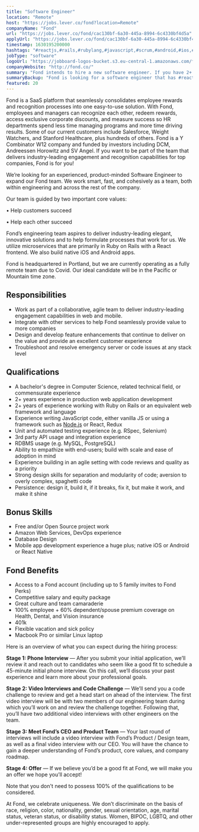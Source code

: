```yaml
---
title: "Software Engineer"
location: "Remote"
host: "https://jobs.lever.co/fond?location=Remote"
companyName: "Fond"
url: "https://jobs.lever.co/fond/cac130bf-6a30-445a-8994-6c4330bf4d5a"
applyUrl: "https://jobs.lever.co/fond/cac130bf-6a30-445a-8994-6c4330bf4d5a/apply"
timestamp: 1630195200000
hashtags: "#reactjs,#rails,#rubylang,#javascript,#scrum,#android,#ios,#qa,#management,#css"
jobType: "software"
logoUrl: "https://jobboard-logos-bucket.s3.eu-central-1.amazonaws.com/fond"
companyWebsite: "http://fond.co/"
summary: "Fond intends to hire a new software engineer. If you have 2+ years experience in production web application development, consider applying."
summaryBackup: "Fond is looking for a software engineer that has #reactjs, #rails, #rubylang."
featured: 20
---
```


Fond is a SaaS platform that seamlessly consolidates employee rewards and recognition processes into one easy-to-use solution. With Fond, employees and managers can recognize each other, redeem rewards, access exclusive corporate discounts, and measure success so HR departments spend less time managing programs and more time driving results. Some of our current customers include Salesforce, Weight Watchers, and Stanford Healthcare, plus hundreds of others. Fond is a Y Combinator W12 company and funded by investors including DCM, Andreessen Horowitz and SV Angel. If you want to be part of the team that delivers industry-leading engagement and recognition capabilities for top companies, Fond is for you! 

We’re looking for an experienced, product-minded Software Engineer to expand our Fond team. We work smart, fast, and cohesively as a team, both within engineering and across the rest of the company.

Our team is guided by two important core values:

• Help customers succeed

• Help each other succeed

Fond’s engineering team aspires to deliver industry-leading elegant, innovative solutions and to help formulate processes that work for us. We utilize microservices that are primarily in Ruby on Rails with a React frontend. We also build native iOS and Android apps.

Fond is headquartered in Portland, but we are currently operating as a fully remote team due to Covid. Our ideal candidate will be in the Pacific or Mountain time zone.

## Responsibilities

*   Work as part of a collaborative, agile team to deliver industry-leading engagement capabilities in web and mobile.
*   Integrate with other services to help Fond seamlessly provide value to more companies
*   Design and develop feature enhancements that continue to deliver on the value and provide an excellent customer experience 
*   Troubleshoot and resolve emergency server or code issues at any stack level

## Qualifications

*   A bachelor's degree in Computer Science, related technical field, or commensurate experience
*   2+ years experience in production web application development
*   2+ years of experience working with Ruby on Rails or an equivalent web framework and language
*   Experience writing JavaScript code, either vanilla JS or using a framework such as [Node.js](http://Node.js) or React, Redux 
*   Unit and automated testing experience (e.g. RSpec, Selenium)
*   3rd party API usage and integration experience
*   RDBMS usage (e.g. MySQL, PostgreSQL)
*   Ability to empathize with end-users; build with scale and ease of adoption in mind
*   Experience building in an agile setting with code reviews and quality as a priority
*   Strong design skills for separation and modularity of code; aversion to overly complex, spaghetti code
*   Persistence: design it, build it, if it breaks, fix it, but make it work, and make it shine

## Bonus Skills

*   Free and/or Open Source project work
*   Amazon Web Services, DevOps experience
*   Database Design
*   Mobile app development experience a huge plus; native iOS or Android or React Native

## Fond Benefits

*   Access to a Fond account (including up to 5 family invites to Fond Perks)
*   Competitive salary and equity package
*   Great culture and team camaraderie
*   100% employee + 60% dependent/spouse premium coverage on Health, Dental, and Vision insurance
*   401k
*   Flexible vacation and sick policy
*   Macbook Pro or similar Linux laptop

Here is an overview of what you can expect during the hiring process:

**Stage 1: Phone Interview** — After you submit your initial application, we’ll review it and reach out to candidates who seem like a good fit to schedule a 45-minute initial phone interview. On this call, we’ll discuss your past experience and learn more about your professional goals. 

**Stage 2: Video Interviews and Code Challenge** — We’ll send you a code challenge to review and get a head start on ahead of the interview. The first video interview will be with two members of our engineering team during which you’ll work on and review the challenge together. Following that, you’ll have two additional video interviews with other engineers on the team.

**Stage 3: Meet Fond’s CEO and Product Team** — Your last round of interviews will include a video interview with Fond’s Product / Design team, as well as a final video interview with our CEO. You will have the chance to gain a deeper understanding of Fond’s product, core values, and company roadmap.

**Stage 4: Offer** — If we believe you’d be a good fit at Fond, we will make you an offer we hope you’ll accept!

Note that you don't need to possess 100% of the qualifications to be considered.

At Fond, we celebrate uniqueness. We don’t discriminate on the basis of race, religion, color, nationality, gender, sexual orientation, age, marital status, veteran status, or disability status. Women, BIPOC, LGBTQ, and other under-represented groups are highly encouraged to apply.
